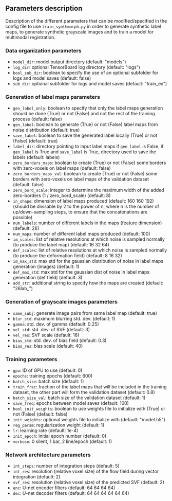 ## Parameters description
Description of the different parameters that can be modified/specified in the config file to use `train_synthmorph.py` in order to generate synthetic label maps, to generate synthetic grayscale images and to train a model for multimodal registration.

### Data organization parameters
- `model_dir`: model output directory (default: "models")
- `log_dir`: optional TensorBoard log directory (default: "logs")
- `bool_sub_dir`: boolean to specify the use of an optional subfolder for logs and model saves (default: false)
- `sub_dir`: optional subfolder for logs and model saves (default: "train_ex")

### Generation of label maps parameters
- `gen_label_only`: boolean to specify that only the label maps generation should be done (True) or not (False) and not the rest of the training process (default: false)
- `gen_label`: boolean to generate (True) or not (False) label maps from noise distribution (default: true)
- `save_label`: boolean to save the generated label locally (True) or not (False) (default: true)
- `label_dir`: directory pointing to input label maps if `gen_label` is False, if `gen_label` is True and `save_label` is True, directory used to save the labels (default: labels)
- `zero_borders_maps`: boolean to create (True) or not (False) some borders with zero-voxels on label maps (default: false)
- `zero_borders_maps_val`: boolean to create (True) or not (False) some borders with zero-voxels on label maps of the validation dataset (default: false)
- `zero_bord_scale`: integer to determine the maximum width of the added zero-borders (1 / zero_bord_scale) (default: 8)
- `in_shape`: dimension of label maps produced (default: 160 160 192) (should be divisable by 2 to the power of n, where n is the number of up/down-sampling steps, to ensure that the concatenations are possible)
- `num_labels`: number of different labels in the maps (feature dimension) (default: 26)
- `num_maps`: number of different label maps produced (default: 100)
- `im_scales`: list of relative resolutions at which noise is sampled normally (to produce the label map) (default: 16 32 64)
- `def_scales`: list of relative resolutions at which noise is sampled normally (to produce the deformation field) (default: 8 16 32)
- `im_max_std`: max std for the gaussian distribution of noise in label maps generation (images) (default: 1)
- `def_max_std`: max std for the gaussian dist of noise in label maps generation (def field) (default: 3)
- `add_str`: additional string to specify how the maps are created (default: "26lab_")

### Generation of grayscale images parameters
- `same_subj`: generate image pairs from same label map (default: true)
- `blur_std`: maximum blurring std. dev. (default: 1)
- `gamma`: std. dev. of gamma (default: 0.25)
- `vel_std`: std. dev. of SVF (default: 3)
- `vel_res`: SVF scale (default: 16)
- `bias_std`: std. dev. of bias field (default: 0.3)
- `bias_res`: bias scale (default: 40)

### Training parameters
- `gpu`: ID of GPU to use (default: 0)
- `epochs`: training epochs (default: 600) 
- `batch_size`: batch size (default: 1)
- `train_frac`: fraction of the label maps that will be included in the training dataset, the other part will form the validation dataset (default: 0.8)
- `batch_size_val`: batch size of the validation dataset (default: 1)
- `save_freq`: epochs between model saves (default: 100)
- `bool_init_weights`: boolean to use weights file to initialize with (True) or not (False) (default: false)
- `init_weights`: optional weights file to initialize with (default: "model.h5")
- `reg_param`: regularization weight (default: 1)
- `lr`: learning rate (default: 1e-4)
- `init_epoch`: initial epoch number (default: 0)
- `verbose`: 0 silent, 1 bar, 2 line/epoch (default: 1)

### Network architecture parameters
- `int_steps`: number of integration steps (default: 5)
- `int_res`: resolution (relative voxel size) of the flow field during vector integration (default: 2)
- `svf_res`: resolution (relative voxel size) of the predicted SVF (default: 2)
- `enc`: U-net encoder filters (default: 64 64 64 64)
- `dec`: U-net decoder filters (default: 64 64 64 64 64 64)
